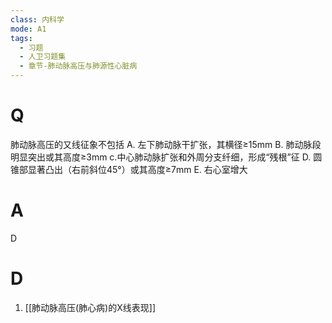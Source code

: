 ```yaml
---
class: 内科学
mode: A1
tags:
  - 习题
  - 人卫习题集
  - 章节-肺动脉高压与肺源性心脏病
---
```


# Q
肺动脉高压的又线征象不包括
A. 左下肺动脉干扩张，其横径≥15mm
B. 肺动脉段明显突出或其高度≥3mm
c.中心肺动脉扩张和外周分支纤细，形成“残根”征
D. 圆锥部显著凸出（右前斜位45°）或其高度≥7mm
E. 右心室增大
# A
D
# D
1. [[肺动脉高压(肺心病)的X线表现]]